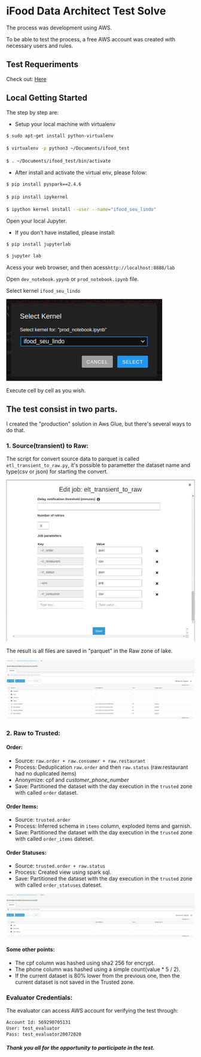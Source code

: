 # iFood Data Architect Test Solve

The process was development using AWS.

To be able to test the process, a free AWS account was created with necessary users and rules.

## Test Requeriments

Check out: [Here](https://github.com/ifood/ifood-data-architect-test)

## Local Getting Started

The step by step are:

* Setup your local machine with virtualenv

```bash
$ sudo apt-get install python-virtualenv

$ virtualenv -p python3 ~/Documents/ifood_test

$ . ~/Documents/ifood_test/bin/activate
```

* After install and activate the virtual env, please folow:

```bash
$ pip install pyspark==2.4.6

$ pip install ipykernel

$ ipython kernel install --user --name="ifood_seu_lindo"
```

Open your local Jupyter.

* If you don't have installed, please install:
```bash
$ pip install jupyterlab
```

```bash
$ jupyter lab
```
Acess your web browser, and then acess`http://localhost:8888/lab`

Open `dev_notebook.ypynb` or `prod_notebook.ipynb` file.

Select kernel `ifood_seu_lindo`

![parametters](prints/ikernel.png)

Execute cell by cell as you wish.


## The test consist in two parts.

I created the "production" solution in Aws Glue, but there's several ways to do that.


### 1. Source(transient) to Raw:

The script for convert source data to parquet is called `etl_transient_to_raw.py`, it's possible to parametter the dataset name and type(csv or json) for starting the convert.

![parametters](prints/aws1.png)

The result is all files are saved in "parquet" in the Raw zone of lake.

![bucket-raw](prints/aws2.png)


### 2. Raw to Trusted:

#### Order:
- Source: `raw.order + raw.consumer + raw.restaurant`
- Process: Deduplication `raw.order` and then `raw.status` (raw.restaurant had no duplicated items)
- Anonymize: cpf and *customer_phone_number*
- Save: Partitioned the dataset with the day execution in the `trusted` zone with called `order` dataset.

#### Order Items:
- Source: `trusted.order`
- Process: Inferred schema in `items` column, exploded items and garnish.
- Save: Partitioned the dataset with the day execution in the `trusted` zone with called `order_items` dateset.

#### Order Statuses:
- Source: `trusted.order + raw.status`
- Process: Created view using spark sql.
- Save: Partitioned the dataset with the day execution in the `trusted` zone with called `order_statuses` dateset.

![bucket-trusted](prints/aws3.png)

#### Some other points:
* The cpf column was hashed using sha2 256 for encrypt.
* The phone column was hashed using a simple count(value * 5 / 2).
* If the current dataset is 80% lower from the previous one, then the current dataset is not saved in the Trusted zone.

### Evaluator Credentials:
The evaluator can access AWS account for verifying the test through:

    Account Id: 569290705131
    User: test_evaluator
    Pass: test_evaluator20072020

##### Thank you all for the opportunity to participate in the test.
